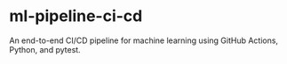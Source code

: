 # ml-pipeline-ci-cd
An end-to-end CI/CD pipeline for machine learning using GitHub Actions, Python, and pytest.
